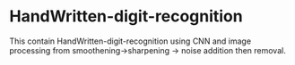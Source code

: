 # HandWritten-digit-recognition
This contain HandWritten-digit-recognition using CNN and image processing from smoothening->sharpening -> noise addition then removal.

